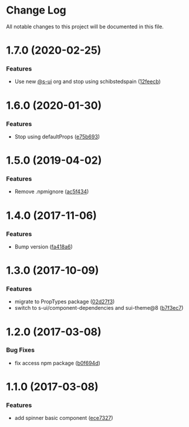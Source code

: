# Change Log

All notable changes to this project will be documented in this file.

# 1.7.0 (2020-02-25)


### Features

* Use new [@s-ui](https://github.com/s-ui) org and stop using schibstedspain ([12feecb](https://github.com/SUI-Components/schibsted-spain-components/commit/12feecbed8412c5eb2639f2bfb79106d7dfea7fb))



# 1.6.0 (2020-01-30)


### Features

* Stop using defaultProps ([e75b693](https://github.com/SUI-Components/schibsted-spain-components/commit/e75b69384607d5b07c39598f7127b31a73317031))



# 1.5.0 (2019-04-02)


### Features

* Remove .npmignore ([ac5f434](https://github.com/SUI-Components/schibsted-spain-components/commit/ac5f434dbb9d8fd0f00fc93e351617d17815e0ca))



# 1.4.0 (2017-11-06)


### Features

* Bump version ([fa418a6](https://github.com/SUI-Components/schibsted-spain-components/commit/fa418a6a551965c47479209760257d57780ae1c5))



# 1.3.0 (2017-10-09)


### Features

* migrate to PropTypes package ([02d27f3](https://github.com/SUI-Components/schibsted-spain-components/commit/02d27f36e6addbd11de6974e128df8db97f38141))
* switch to s-ui/component-dependencies and sui-theme@8 ([b7f3ec7](https://github.com/SUI-Components/schibsted-spain-components/commit/b7f3ec747ef2d284c7bf64ad5cbccb48728931a1))



# 1.2.0 (2017-03-08)


### Bug Fixes

* fix access npm package ([b0f694d](https://github.com/SUI-Components/schibsted-spain-components/commit/b0f694da42db59522d96af26a6756d2047e88306))



# 1.1.0 (2017-03-08)


### Features

* add spinner basic component ([ece7327](https://github.com/SUI-Components/schibsted-spain-components/commit/ece7327f1b5b39f6ac7ce7716d730701986235c0))



